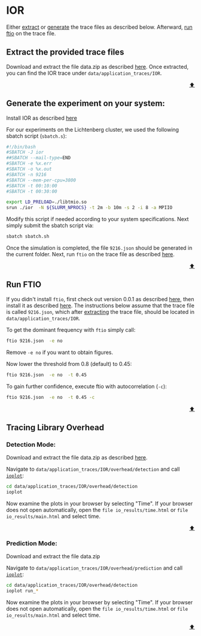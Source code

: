 # IOR

Either [extract](#extract-the-provided-trace-file) or [generate](#generate-the-experiment-on-your-system) the trace files as described below. 
Afterward, [run ftio](#run-ftio) on the trace file.

## Extract the provided trace files
Download and extract the file data.zip as described [here](/artifacts/ipdps24/README.md#extracting-the-data-set).
Once extracted, you can find the IOR trace under `data/application_traces/IOR`.

<p align="right"><a href="#ior">⬆</a></p>

## Generate the experiment on your system:

Install IOR as described [here](https://ior.readthedocs.io/en/latest/userDoc/install.html)

For our experiments on the Lichtenberg cluster, we used the following sbatch script (`sbatch.s`):
```sh
#!/bin/bash
#SBATCH -J ior
##SBATCH --mail-type=END
#SBATCH -e %x.err
#SBATCH -o %x.out
#SBATCH -n 9216
#SBATCH --mem-per-cpu=3800   
#SBATCH -t 00:10:00
#SBATCH -t 00:30:00

export LD_PRELOAD=./libtmio.so  
srun ./ior  -N ${SLURM_NPROCS} -t 2m -b 10m -s 2 -i 8 -a MPIIO
```
Modify this script if needed according to your system specifications. 
Next simply submit the sbatch script via:
```sh
sbatch sbatch.sh
```

Once the simulation is completed, the file `9216.json` should be generated in the current folder.
Next, run `ftio` on the trace file as described [here](#run-ftio).

<p align="right"><a href="#ior">⬆</a></p>



## Run FTIO
If you didn't install `ftio`, first check out version 0.0.1 as described [here](/artifacts/ipdps24/README.md#ftio-version), then install it as described [here](https://github.com/tuda-parallel/FTIO#installation).
The instructions below assume that the trace file is called `9216.json`, which after [extracting](#extract-the-provided-trace-file) the trace file, should be located in `data/application_traces/IOR`.

To get the dominant frequency with `ftio` simply call:
```sh
ftio 9216.json  -e no  
```
Remove `-e no` if you want to obtain figures.

Now lower the threshold from 0.8 (default) to 0.45:
```sh
ftio 9216.json  -e no  -t 0.45
```

To gain further confidence, execute ftio with autocorrelation (`-c`):
```sh
ftio 9216.json  -e no  -t 0.45 -c 
```

<p align="right"><a href="#ior">⬆</a></p>


## Tracing Library Overhead

### Detection Mode:
Download and extract the file data.zip as described [here](/artifacts/ipdps24/README.md#extracting-the-data-set).

Navigate to `data/application_traces/IOR/overhead/detection` and call [`ioplot`](https://github.com/tuda-parallel/FTIO/blob/main/docs/tools.md#ioplot):

```sh
cd data/application_traces/IOR/overhead/detection
ioplot 
```

Now examine the plots in your browser by selecting "Time". If your browser does not open automatically, open the `file io_results/time.html` or `file io_results/main.html` and select time.

<p align="right"><a href="#ior">⬆</a></p>

### Prediction Mode:

Download and extract the file data.zip

Navigate to `data/application_traces/IOR/overhead/prediction` and call [`ioplot`](https://github.com/tuda-parallel/FTIO/blob/main/docs/tools.md#ioplot):

```sh
cd data/application_traces/IOR/overhead/detection
ioplot run_*
```
Now examine the plots in your browser by selecting "Time". If your browser does not open automatically, open the `file io_results/time.html` or `file io_results/main.html` and select time.

<p align="right"><a href="#ior">⬆</a></p>
